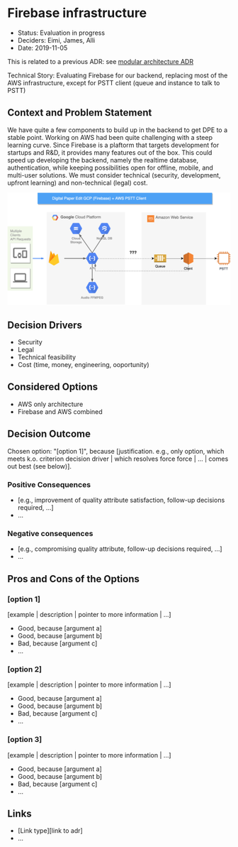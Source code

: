 # Firebase infrastructure

- Status: Evaluation in progress
- Deciders: Eimi, James, Alli
- Date: 2019-11-05

This is related to a previous ADR: see [modular architecture ADR](./2019-05-09-modular-architecture.md)

Technical Story: Evaluating Firebase for our backend, replacing most of the AWS infrastructure, except for PSTT client (queue and instance to talk to PSTT)

## Context and Problem Statement

We have quite a few components to build up in the backend to get DPE to a stable point. Working on AWS had been quite challenging with a steep learning curve. Since Firebase is a plaftorm that targets development for startups and R&D, it provides many features out of the box. This could speed up developing the backend, namely the realtime database, authentication, while keeping possibilities open for offline, mobile, and multi-user solutions. We must consider technical (security, development, upfront learning) and non-technical (legal) cost.

![Firebase architectural diagram](./firebase_ver.png)

## Decision Drivers

- Security
- Legal
- Technical feasibility
- Cost (time, money, engineering, ooportunity)

## Considered Options

- AWS only architecture
- Firebase and AWS combined

## Decision Outcome

Chosen option: "[option 1]", because [justification. e.g., only option, which meets k.o. criterion decision driver | which resolves force force | … | comes out best (see below)].

### Positive Consequences <!-- optional -->

- [e.g., improvement of quality attribute satisfaction, follow-up decisions required, …]
- …

### Negative consequences <!-- optional -->

- [e.g., compromising quality attribute, follow-up decisions required, …]
- …

## Pros and Cons of the Options <!-- optional -->

### [option 1]

[example | description | pointer to more information | …] <!-- optional -->

- Good, because [argument a]
- Good, because [argument b]
- Bad, because [argument c]
- … <!-- numbers of pros and cons can vary -->

### [option 2]

[example | description | pointer to more information | …] <!-- optional -->

- Good, because [argument a]
- Good, because [argument b]
- Bad, because [argument c]
- … <!-- numbers of pros and cons can vary -->

### [option 3]

[example | description | pointer to more information | …] <!-- optional -->

- Good, because [argument a]
- Good, because [argument b]
- Bad, because [argument c]
- … <!-- numbers of pros and cons can vary -->

## Links <!-- optional -->

- [Link type][link to adr] <!-- example: Refined by [ADR-0005](0005-example.md) -->
- … <!-- numbers of links can vary -->
